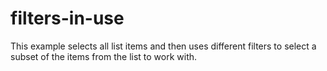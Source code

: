 # filters-in-use
This example selects all list items and then uses different filters to select a subset of the items from the list to work with.
